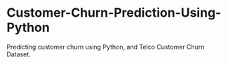 # Customer-Churn-Prediction-Using-Python
Predicting customer churn using Python, and Telco Customer Churn Dataset.
